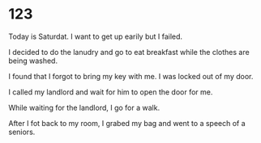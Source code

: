 # 123
Today is Saturdat.
I want to get up earily but I failed.

I decided to do the lanudry and go to eat breakfast while the clothes are being washed.
 
I found that I forgot to bring my key with me. I was locked out of my door.

I called my landlord and wait for him to open the door for me.

While waiting for the landlord, I go for a walk.

After I fot back to my room, I grabed my bag and went to a speech of a seniors.
